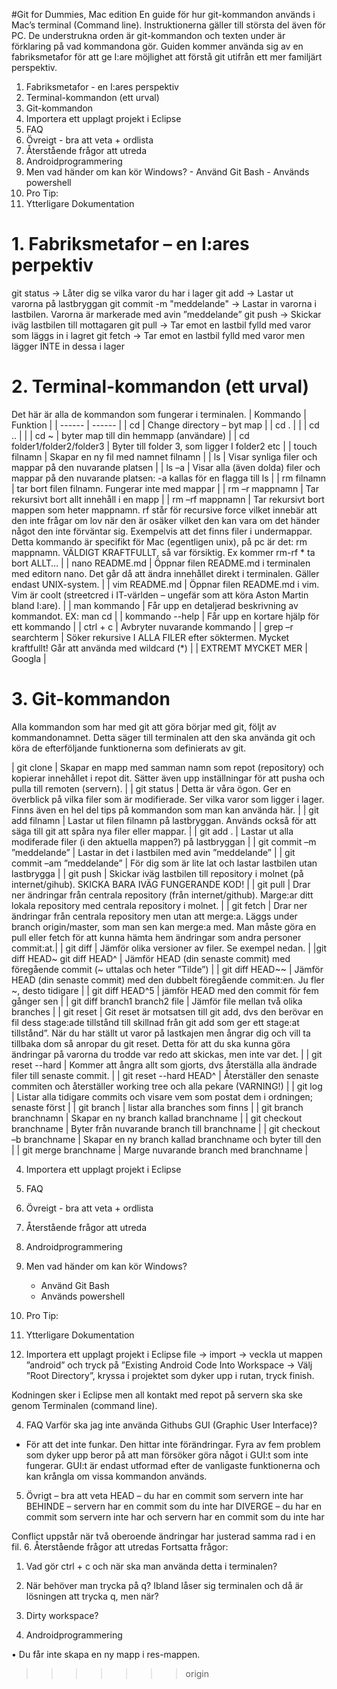 #Git for Dummies, Mac edition
En guide för hur git-kommandon används i Mac’s terminal (Command line). Instruktionerna gäller till största del även för PC. De understrukna orden är git-kommandon och texten under är förklaring på vad kommandona gör. Guiden kommer använda sig av en fabriksmetafor för att ge I:are möjlighet att förstå git utifrån ett mer familjärt perspektiv. 

1.	Fabriksmetafor - en I:ares perspektiv
2.	Terminal-kommandon (ett urval)
3.	Git-kommandon
4.	Importera ett upplagt projekt i Eclipse
5.	FAQ
6.	Övreigt - bra att veta + ordlista
7.	Återstående frågor att utreda
8.	Androidprogrammering
9.	Men vad händer om kan kör Windows?
		- Använd Git Bash
		- Används powershell
10.	Pro Tip:
11. Ytterligare Dokumentation

# 1. Fabriksmetafor – en I:ares perpektiv
git status → Låter dig se vilka varor du har i lager
git add → Lastar ut varorna på lastbryggan
git commit -m "meddelande" → 	Lastar in varorna i lastbilen. Varorna är markerade med avin ”meddelande”
git push → Skickar iväg lastbilen till mottagaren
git pull → Tar emot en lastbil fylld med varor som läggs in i lagret
git fetch → Tar emot en lastbil fylld med varor men lägger INTE in dessa i lager


# 2. Terminal-kommandon (ett urval)
Det här är alla de kommandon som fungerar i terminalen.
| Kommando | Funktion |
| ------ | ------ |
| cd | Change directory – byt map |
| cd .  |  |
| cd .. |  |
| cd ~ | byter map till din hemmapp (användare) |
| cd folder1/folder2/folder3 | Byter till folder 3, som ligger I folder2 etc |
| touch filnamn | Skapar en ny fil med namnet filnamn |
| ls | Visar synliga filer och mappar på den nuvarande platsen |
| ls –a | Visar alla (även dolda) filer och mappar på den nuvarande platsen: -a kallas för en flagga till ls |
| rm filnamn | tar bort filen filnamn. Fungerar inte med mappar |
| rm –r mappnamn | Tar rekursivt bort allt innehåll i en mapp  |
| rm –rf mappnamn | Tar rekursivt bort mappen som heter mappnamn. rf står för recursive force vilket innebär att den inte frågar om lov när den är osäker vilket den kan vara om det händer något den inte förväntar sig. Exempelvis att det finns filer i undermappar. Detta kommando är specifikt för Mac (egentligen unix), på pc är det: rm mappnamn. VÄLDIGT KRAFTFULLT, så var försiktig. Ex kommer rm-rf * ta bort ALLT… |
| nano README.md | Öppnar filen README.md i terminalen med editorn nano. Det går då att ändra innehållet direkt i terminalen. Gäller endast UNIX-system. |
| vim README.md | Öppnar filen README.md i vim. Vim är coolt (streetcred i IT-världen – ungefär som att köra Aston Martin bland I:are). |
| man kommando | Får upp en detaljerad beskrivning av kommandot. EX: man cd |
| kommando --help | Får upp en kortare hjälp för ett kommando |
| ctrl + c | Avbryter nuvarande kommando |
| grep –r searchterm | Söker rekursive I ALLA FILER efter söktermen. Mycket kraftfullt! Går att använda med wildcard (*) |
| EXTREMT MYCKET MER | Googla |

# 3. Git-kommandon
Alla kommandon som har med git att göra börjar med git, följt av kommandonamnet. Detta säger till terminalen att den ska använda git och köra de efterföljande funktionerna som definierats av git.

| git clone | Skapar en mapp med samman namn som repot (repository) och kopierar innehållet i repot dit. Sätter även upp inställningar för att pusha och pulla till remoten (servern). |
| git status | Detta är våra ögon. Ger en överblick på vilka filer som är modifierade. Ser vilka varor som ligger i lager. Finns även en hel del tips på kommandon som man kan använda här. |
| git add filnamn | Lastar ut filen filnamn på lastbryggan. Används också för att säga till git att spåra nya filer eller mappar.  |
| git add . | Lastar ut alla modiferade filer (i den aktuella mappen?) på lastbryggan |
| git commit –m ”meddelande” | Lastar in det i lastbilen med avin ”meddelande” |
| git commit –am ”meddelande” | För dig som är lite lat och lastar lastbilen utan lastbrygga |
| git push | Skickar iväg lastbilen till repository i molnet (på internet/gihub). SKICKA BARA IVÄG FUNGERANDE KOD! |
| git pull | Drar ner ändringar från centrala repository (från internet/github). Marge:ar ditt lokala repository med centrala repository i molnet. |
| git fetch | Drar ner ändringar från centrala repository men utan att merge:a. Läggs under branch origin/master, som man sen kan merge:a med. 
Man måste göra en pull eller fetch för att kunna hämta hem ändringar som andra personer commit:at.|
| git diff | Jämför olika versioner av filer. Se exempel nedan. |
|git diff HEAD~ 
git diff HEAD^ | Jämför HEAD (din senaste commit) med föregående commit (~ uttalas och heter ”Tilde”) |
| git diff HEAD~~ | Jämför HEAD (din senaste commit) med den dubbelt föregående commit:en. Ju fler ~, desto tidigare |
| git diff HEAD^5 | jämför HEAD med den commit för fem gånger sen |
| git diff branch1 branch2 file | Jämför file mellan två olika branches |
| git reset | Git reset är motsatsen till git add, dvs den berövar en fil dess stage:ade tillstånd till skillnad från git add som ger ett stage:at tillstånd”. 
När du har ställt ut varor på lastkajen men ångrar dig och vill ta tillbaka dom så anropar du git reset. Detta för att du ska kunna göra ändringar på varorna du trodde var redo att skickas, men inte var det. |
| git reset --hard | Kommer att ångra allt som gjorts, dvs återställa alla ändrade filer till senaste commit.  |
| git reset --hard HEAD^ | Återställer den senaste commiten och återställer working tree och alla pekare (VARNING!) |
| git log | Listar alla tidigare commits och visare vem som postat dem i ordningen; senaste först |
| git branch | listar alla branches som finns |
| git branch branchnamn | Skapar en ny branch kallad branchname |
| git checkout branchname | Byter från nuvarande branch till branchname |
| git checkout –b branchname | Skapar en ny branch kallad branchname och byter till den |
| git merge branchname | Marge nuvarande branch med branchname |


4. Importera ett upplagt projekt i Eclipse
5. FAQ
6. Övreigt - bra att veta + ordlista
7. Återstående frågor att utreda
8. Androidprogrammering
9. Men vad händer om kan kör Windows?
	- Använd Git Bash
	- Används powershell
10. Pro Tip:
11. Ytterligare Dokumentation

3. Importera ett upplagt projekt i Eclipse
file → import → veckla ut mappen ”android” och tryck på ”Existing Android Code Into Workspace → Välj ”Root Directory”, kryssa i projektet som dyker upp i rutan, tryck finish.

Kodningen sker i Eclipse men all kontakt med repot på servern ska ske genom Terminalen (command line).
 
4. FAQ
Varför ska jag inte använda Githubs GUI (Graphic User Interface)?
- För att det inte funkar. Den hittar inte förändringar. Fyra av fem problem som dyker upp beror på att man försöker göra något i GUI:t som inte fungerar. GUI:t är endast utformad efter de vanligaste funktionerna och kan krångla om vissa kommandon används. 

5. Övrigt – bra att veta
HEAD – du har en commit som servern inte har
BEHINDE – servern har en commit som du inte har
DIVERGE – du har en commit som servern inte har och servern har en commit som du inte har

Conflict uppstår när två oberoende ändringar har justerad samma rad i en fil.
6. Återstående frågor att utredas
Fortsatta frågor:
1.	Vad gör ctrl + c och när ska man använda detta i terminalen?
2.	När behöver man trycka på q? Ibland låser sig terminalen och då är lösningen att trycka q, men när?
3.	Dirty workspace?

7. Androidprogrammering

•	Du får inte skapa en ny mapp i res-mappen. 



>>>>>>> origin
